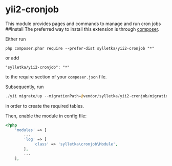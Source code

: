 # yii2-cronjob
This module provides pages and commands to manage and run cron jobs
##Install
The preferred way to install this extension is through [composer](http://getcomposer.org/download/).

Either run

```
php composer.phar require --prefer-dist sylletka/yii2-cronjob "*"
```

or add

```
"sylletka/yii2-cronjob": "*"
```

to the require section of your `composer.json` file.

Subsequently, run

```php
./yii migrate/up --migrationPath=@vendor/sylletka/yii2-cronjob/migrations
```

in order to create the required tables.

Then, enable the module in config file:

```php
<?php
    'modules' => [
        ...
        'log' => [
            'class' => 'sylletka\cronjob\Module',
        ],
        ...
    ],
```
